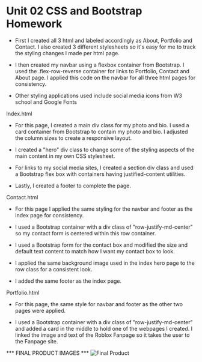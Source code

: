 # Unit 02 CSS and Bootstrap Homework

* First I created all 3 html and labeled accordingly as About, Portfolio and Contact. I also created 3 different stylesheets so it's easy for me
to track the styling changes I made per html page. 

* I then created my navbar using a flexbox container from Bootstrap.  I used the .flex-row-reverse container for links to Portfolio, Contact and About page. I applied this code on the navbar for all three html pages for consistency. 

* Other styling applications used include social media icons from W3 school and Google Fonts

Index.html

* For this page, I created a main div class for my photo and bio. I used a card container from Bootstrap to contain my photo and bio. I adjusted the column sizes to create a responsive layout. 

* I created a "hero" div class to change some of the styling aspects of the main content in my own CSS stylesheet. 

* For links to my social media sites, I created a section div class and used a Bootstrap flex box with containers having justified-content utilities. 

* Lastly, I created a footer to complete the page. 

Contact.html

* For this page I applied the same styling for the navbar and footer as the index page for consistency. 

* I used a Bootstrap container with a div class of "row-justify-md-center" so my contact form is centered within this row container. 

* I used a Bootstrap form for the contact box and modified the size and default text content to match how I want my contact box to look. 

* I applied the same background image used in the index hero page to the row class for a consistent look.

* I added the same footer as the index page. 

Portfolio.html

* For this page, the same style for navbar and footer as the other two pages were applied.

* I used a Bootstrap container with a div class of "row-justify-md-center" and added a card in the middle to hold one of the webpages I created. I linked the image and text of the Roblox Fanpage so it takes the user to the Fanpage site. 

*** FINAL PRODUCT IMAGES ***
![Final Product](.Assets/index.png)